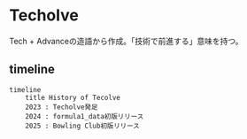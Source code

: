 # Techolve
Tech + Advanceの造語から作成。「技術で前進する」意味を持つ。

## timeline
```mermaid
timeline
    title History of Tecolve
    2023 : Techolve発足
    2024 : formula1_data初版リリース
    2025 : Bowling Club初版リリース
```
